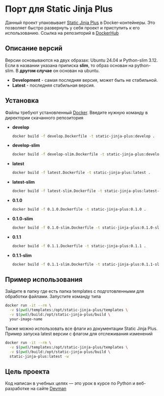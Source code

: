 # Порт для Static Jinja Plus

Данный проект упаковывает [Static Jinja Plus](https://github.com/MrDave/StaticJinjaPlus) в Docker-контейнеры. 
Это позволяет быстро развернуть у себя проект и приступить к его использованию.
Ссылка на репозиторий в [DockerHub](https://hub.docker.com/repository/docker/mikeresting/static-jinja-plus/general)

## Описание версий
Версии основываются на двух образах: Ubuntu 24.04 и Python-slim 3.12. 
Если в названии указана приписка **slim**, то образ основан на python-slim. В **другом случае** он основан на ubuntu.

- **Development** - самая последняя версия, может быть не стабильной.
- **Latest** - последняя стабильная версия.

## Установка
Файлы требуют установленный [Docker](https://www.docker.com/).
Введите нужную команду в директории скачанного репозитория
- **develop**
  ```bash
  docker build -f develop.Dockerfile -t static-jinja-plus:develop .
  ```
- **develop-slim**
  ```bash
  docker build -f develop-slim.Dockerfile -t static-jinja-plus:develop-slim .
  ```
- **latest**
  ```bash
  docker build -f latest.Dockerfile -t static-jinja-plus:latest .
  ```
- **latest-slim**
  ```bash
  docker build -f latest-slim.Dockerfile -t static-jinja-plus:latest-slim .
  ```
- **0.1.0**
  ```bash
  docker build -f 0.1.0.Dockerfile -t static-jinja-plus:0.1.0 .
  ```
- **0.1.0-slim**
  ```bash
  docker build -f 0.1.0-slim.Dockerfile -t static-jinja-plus:0.1.0-slim .
  ```
- **0.1.1**
  ```bash
  docker build -f 0.1.1.Dockerfile -t static-jinja-plus:0.1.1 .
  ```
- **0.1.1-slim**
  ```bash
  docker build -f 0.1.1-slim.Dockerfile -t static-jinja-plus:0.1.1-slim .
  ```

## Пример использования
Зайдите в папку где есть папка templates с подготовленными для обработки файлами.
Запустите команду типа

```bash
docker run -it --rm \
  -v $(pwd)/templates:/opt/static-jinja-plus/templates \
  -v $(pwd)/build:/opt/static-jinja-plus/build \
  your-image-name
```

Также можно использовать все флаги из документации Static Jinja Plus. Пример запуска latest версии с флагом для отслеживания изменений
```bash
docker run -it --rm \
  -v $(pwd)/templates:/opt/static-jinja-plus/templates \
  -v $(pwd)/build:/opt/static-jinja-plus/build \
  static-jinja-plus:latest -w
```

## Цель проекта
Код написан в учебных целях — это урок в курсе по Python и веб-разработке на сайте [Devman](https://dvmn.org/)
